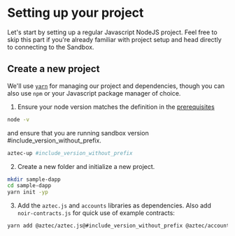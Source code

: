 # Setting up your project

Let's start by setting up a regular Javascript NodeJS project. Feel free to skip this part if you're already familiar with project setup and head directly to connecting to the Sandbox.

## Create a new project

We'll use [`yarn`](https://yarnpkg.com/) for managing our project and dependencies, though you can also use `npm` or your Javascript package manager of choice.

1. Ensure your node version matches the definition in the [prerequisites](../../../../getting_started.md#prerequisites)

```sh
node -v
```

and ensure that you are running sandbox version #include_version_without_prefix.

```bash
aztec-up #include_version_without_prefix
```

2. Create a new folder and initialize a new project.

```sh
mkdir sample-dapp
cd sample-dapp
yarn init -yp
```

3. Add the `aztec.js` and `accounts` libraries as dependencies. Also add `noir-contracts.js` for quick use of example contracts:

```sh
yarn add @aztec/aztec.js@#include_version_without_prefix @aztec/accounts@#include_version_without_prefix @aztec/noir-contracts.js@#include_version_without_prefix
```

